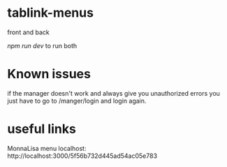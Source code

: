 # tablink-menus

front and back

_npm run dev_ to run both

# Known issues

if the manager doesn't work and always give you unauthorized errors you just have to go to /manger/login and login again.

# useful links

MonnaLisa menu localhost:
http://localhost:3000/5f56b732d445ad54ac05e783
